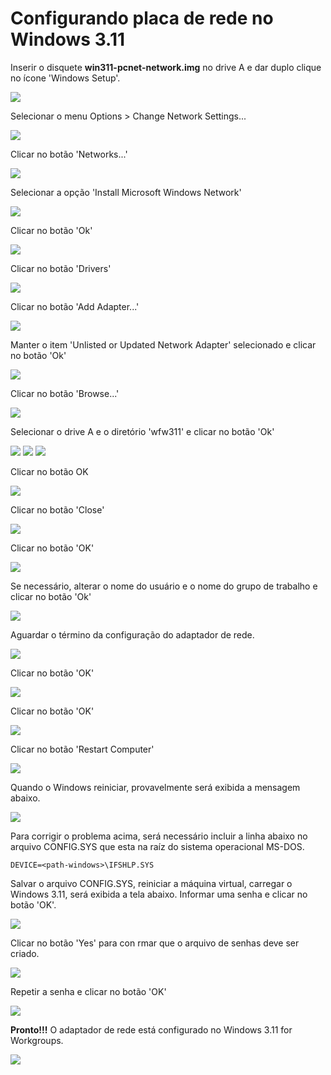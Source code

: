 
# Configurando placa de rede no Windows 3.11
Inserir o disquete **win311-pcnet-network.img** no drive A e dar duplo clique no ícone 'Windows Setup'.

![](imagens/win311-network-adapter-01.png)

Selecionar o menu Options > Change Network Settings...

![](imagens/win311-network-adapter-02.png)

Clicar no botão 'Networks...'

![](imagens/win311-network-adapter-03.png)

Selecionar a opção 'Install Microsoft Windows Network'

![](imagens/win311-network-adapter-04.png)

Clicar no botão 'Ok'

![](imagens/win311-network-adapter-05.png)

Clicar no botão 'Drivers'

![](imagens/win311-network-adapter-06.png)

Clicar no botão 'Add Adapter...'

![](imagens/win311-network-adapter-07.png)

Manter o item 'Unlisted or Updated Network Adapter' selecionado e clicar no botão 'Ok'

![](imagens/win311-network-adapter-08.png)

Clicar no botão 'Browse...'

![](imagens/win311-network-adapter-09.png)


Selecionar o drive A e o diretório 'wfw311' e clicar no botão 'Ok'

![](imagens/win311-network-adapter-10.png)
![](imagens/win311-network-adapter-11.png)
![](imagens/win311-network-adapter-12.png)


Clicar no botão OK

![](imagens/win311-network-adapter-13.png)

Clicar no botão 'Close'

![](imagens/win311-network-adapter-14.png)

Clicar no botão 'OK'

![](imagens/win311-network-adapter-15.png)

Se necessário, alterar o nome do usuário e o nome do grupo de trabalho e clicar no botão 'Ok'

![](imagens/win311-network-adapter-16.png)

Aguardar o término da configuração do adaptador de rede.

![](imagens/win311-network-adapter-17.png)

Clicar no botão 'OK'

![](imagens/win311-network-adapter-18.png)

Clicar no botão 'OK'

![](imagens/win311-network-adapter-19.png)

Clicar no botão 'Restart Computer'

![](imagens/win311-network-adapter-20.png)

Quando o Windows reiniciar, provavelmente será exibida a mensagem abaixo.

![](imagens/win311-network-adapter-21.png)

Para corrigir o problema acima, será necessário incluir a linha abaixo no arquivo CONFIG.SYS que esta na raíz do sistema operacional MS-DOS.

```
DEVICE=<path-windows>\IFSHLP.SYS
```

Salvar o arquivo CONFIG.SYS, reiniciar a máquina virtual, carregar o Windows 3.11, será exibida a tela abaixo. Informar uma senha e clicar no botão 'OK'.

![](imagens/win311-network-adapter-22.png)

Clicar no botão 'Yes' para con rmar que o arquivo de senhas deve ser criado.

![](imagens/win311-network-adapter-23.png)

Repetir a senha e clicar no botão 'OK'

![](imagens/win311-network-adapter-24.png)

**Pronto!!!** O adaptador de rede está configurado no Windows 3.11 for Workgroups.

![](imagens/win311-network-adapter-25.png)

